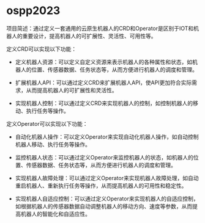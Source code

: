 # ospp2023

项目简述：通过定义一套通用的云原生机器人的CRD和Operator是区别于IOT和机器人的重要设计，提高机器人的可扩展性、灵活性、可用性等。

定义CRD可以实现以下功能：

* 定义机器人资源：可以定义自定义资源来表示机器人的各种属性和状态，如机器人的位置、传感器数据、任务状态等，从而方便进行机器人的调度和管理。

* 扩展机器人API：可以通过定义CRD来扩展机器人API，使API更加符合实际需求，从而提高机器人的可扩展性和灵活性。

* 实现机器人控制：可以通过定义CRD来实现机器人的控制，如控制机器人的移动、执行任务等操作。

定义Operator可以实现以下功能：

* 自动化机器人操作：可以定义Operator来实现自动化机器人操作，如自动控制机器人移动、执行任务等操作。

* 监控机器人状态：可以通过定义Operator来监控机器人的状态，如机器人的位置、传感器数据、任务状态等，从而方便进行机器人的调度和管理。

* 实现机器人故障处理：可以通过定义Operator来实现机器人故障处理，如自动重启机器人、重新执行任务等操作，从而提高机器人的可用性和稳定性。

* 实现机器人自适应控制：可以通过定义Operator来实现机器人的自适应控制，如根据机器人的传感器数据自动调整机器人的移动方向、速度等参数，从而提高机器人的智能化和自适应性。